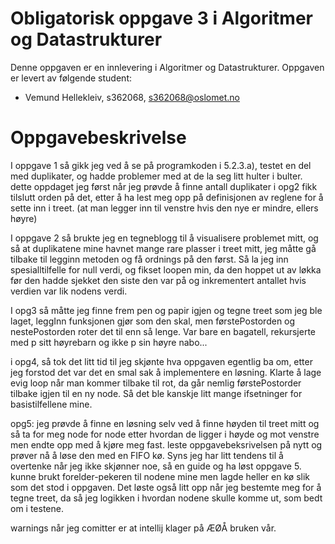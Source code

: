 # Obligatorisk oppgave 3 i Algoritmer og Datastrukturer

Denne oppgaven er en innlevering i Algoritmer og Datastrukturer. 
Oppgaven er levert av følgende student:
* Vemund Hellekleiv, s362068, s362068@oslomet.no


# Oppgavebeskrivelse

I oppgave 1 så gikk jeg ved å se på programkoden i 5.2.3.a), testet en del med duplikater, og hadde problemer med at de la seg litt hulter i bulter.
dette oppdaget jeg først når jeg prøvde å finne antall duplikater i opg2
fikk tilslutt orden på det, etter å ha lest meg opp på definisjonen av reglene for å sette inn i treet. 
(at man legger inn til venstre hvis den nye er mindre, ellers høyre)

I oppgave 2 så brukte jeg en tegneblogg til å visualisere problemet mitt, og så at duplikatene mine havnet mange rare plasser i treet mitt,
jeg måtte gå tilbake til legginn metoden og få ordnings på den først. Så la jeg inn spesialltilfelle for null verdi, og fikset loopen min, da den hoppet ut av løkka
før den hadde sjekket den siste den var på og inkrementert antallet hvis verdien var lik nodens verdi.

I opg3 så måtte jeg finne frem pen og papir igjen og tegne treet som jeg ble laget, leggInn funksjonen gjør som den skal,
men førstePostorden og nestePostorden roter det til enn så lenge. Var bare en bagatell, rekursjerte med p sitt høyrebarn og ikke p sin høyre nabo...

i opg4, så tok det litt tid til jeg skjønte hva oppgaven egentlig ba om, etter jeg forstod det var det en smal sak å implementere en løsning. Klarte å lage evig loop når man kommer tilbake til rot, da går nemlig førstePostorder tilbake igjen til en ny node. Så det ble kanskje litt mange ifsetninger for basistilfellene mine.

opg5: jeg prøvde å finne en løsning selv ved å finne høyden til treet mitt og så ta for meg node for node etter hvordan de ligger i høyde og mot venstre men endte opp med å kjøre meg fast. leste oppgavebeksrivelsen på nytt og prøver nå å løse den med en FIFO kø. Syns jeg har litt tendens til å overtenke når jeg ikke skjønner noe, så en guide og ha løst oppgave 5. kunne brukt forelder-pekeren til nodene mine men lagde heller en kø slik som det stod i oppgaven. Det løste også litt opp når jeg bestemte meg for å tegne treet, da så jeg logikken i hvordan nodene skulle komme ut, som bedt om i testene.



warnings når jeg comitter er at intellij klager på ÆØÅ bruken vår.
